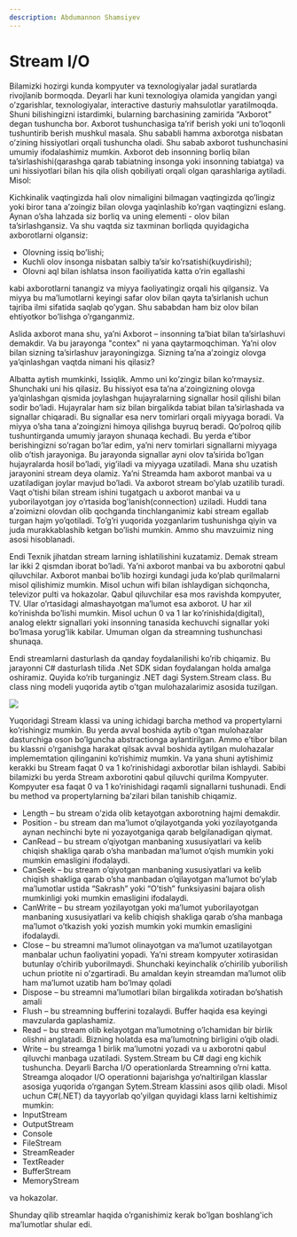 ```yaml
---
description: Abdumannon Shamsiyev
---
```


# Stream I/O

Bilamizki hozirgi kunda kompyuter va texnologiyalar jadal suratlarda rivojlanib bormoqda. Deyarli har kuni texnologiya olamida yangidan yangi o’zgarishlar, texnologiyalar, interactive dasturiy mahsulotlar yaratilmoqda. Shuni bilishingizni istardimki, bularning barchasining zamirida “Axborot” degan tushuncha bor. Axborot tushunchasiga ta’rif berish yoki uni to’loqonli tushuntirib berish mushkul masala. Shu sababli hamma axborotga nisbatan o’zining hissiyotlari orqali tushuncha oladi. Shu sabab axborot tushunchasini umumiy ifodalashimiz mumkin. Axborot deb insonning borliq bilan ta’sirlashishi(qarashga qarab tabiatning insonga yoki insonning tabiatga) va uni hissiyotlari bilan his qila olish qobiliyati orqali olgan qarashlariga aytiladi. Misol:

Kichkinalik vaqtingizda hali olov nimaligini bilmagan vaqtingizda qo’lingiz yoki biror tana a’zoingiz bilan olovga yaqinlashib ko’rgan vaqtingizni eslang. Aynan o’sha lahzada siz borliq va uning elementi - olov bilan ta’sirlashgansiz. Va shu vaqtda siz taxminan borliqda quyidagicha axborotlarni olgansiz: 

*	Olovning issiq bo’lishi;
*	Kuchli olov insonga nisbatan salbiy ta’sir ko’rsatishi(kuydirishi);
*	Olovni aql bilan ishlatsa inson faoiliyatida katta o’rin egallashi

kabi axborotlarni tanangiz va miyya faoliyatingiz orqali his qilgansiz. Va miyya bu ma’lumotlarni keyingi safar olov bilan qayta ta’sirlanish uchun tajriba ilmi sifatida saqlab qo’ygan. Shu sababdan ham biz olov bilan ehtiyotkor bo’lishga o’rganganmiz.

Aslida axborot mana shu, ya’ni Axborot – insonning ta’biat bilan ta’sirlashuvi demakdir.
Va bu jarayonga "contex" ni yana qaytarmoqchiman. Ya’ni olov bilan sizning ta’sirlashuv jarayoningizga. Sizning ta’na a’zoingiz olovga ya’qinlashgan vaqtda nimani his qilasiz?

Albatta aytish mumkinki, Issiqlik. Ammo uni ko’zingiz bilan ko’rmaysiz. Shunchaki uni his qilasiz. Bu hissiyot esa ta’na a’zoingizning olovga ya’qinlashgan qismida joylashgan hujayralarning signallar hosil qilishi bilan sodir bo’ladi. Hujayralar ham siz bilan birgalikda tabiat bilan ta’sirlashada va signallar chiqaradi. Bu signallar esa nerv tomirlari orqali miyyaga boradi. Va miyya o’sha tana a’zoingizni himoya qilishga buyruq beradi. Qo’polroq qilib tushuntirganda umumiy jarayon shunaqa kechadi. Bu yerda e’tibor berishingizni so’ragan bo’lar edim, ya’ni nerv tomirlari signallarni miyyaga olib o’tish jarayoniga. Bu jarayonda signallar ayni olov ta’sirida bo’lgan hujayralarda hosil bo’ladi, yig’iladi va miyyaga uzatiladi. Mana shu uzatish jarayonini stream deya olamiz. Ya’ni Streamda ham axborot manbai va u uzatiladigan joylar mavjud bo’ladi. Va axborot stream bo’ylab uzatilib turadi. Vaqt o’tishi bilan stream ishini tugatgach u axborot manbai va u yuborilayotgan joy o’rtasida bog'lanish(connection) uziladi. Huddi tana a’zoimizni olovdan olib qochganda tinchlanganimiz kabi stream egallab turgan hajm yo’qotiladi. To’g’ri yuqorida yozganlarim tushunishga qiyin va juda murakkablashib ketgan bo’lishi mumkin. Ammo shu mavzuimiz ning asosi hisoblanadi.

Endi Texnik jihatdan stream larning ishlatilishini kuzatamiz. Demak stream lar ikki 2 qismdan iborat bo’ladi. Ya’ni axborot manbai va bu axborotni qabul qiluvchilar. Axborot manbai bo’lib hozirgi kundagi juda ko’plab qurilmalarni misol qilishimiz mumkin. Misol uchun wifi bilan ishlaydigan sichqoncha, televizor pulti va hokazolar. Qabul qiluvchilar esa mos ravishda kompyuter, TV. Ular o’rtasidagi almashayotgan ma’lumot esa axborot. U har xil ko’rinishda bo’lishi mumkin. Misol uchun 0 va 1 lar ko’rinishida(digital), analog elektr signallari yoki insonning tanasida kechuvchi signallar yoki bo’lmasa yorug’lik kabilar. Umuman olgan da streamning tushunchasi shunaqa.

Endi streamlarni dasturlash da qanday foydalanilishi ko’rib chiqamiz. Bu jarayonni C# dasturlash tilida .Net SDK sidan foydalangan holda amalga oshiramiz.
Quyida ko’rib turganingiz .NET dagi System.Stream class. Bu class ning modeli yuqorida aytib o’tgan mulohazalarimiz asosida tuzilgan.
 
![](https://user-images.githubusercontent.com/91861166/223753297-cfd64236-f175-4eea-9003-d553a4b632a3.png) 
 
Yuqoridagi Stream klassi va uning ichidagi barcha method va propertylarni ko’rishingiz mumkin. Bu yerda avval boshida aytib o’tgan mulohazalar dasturchiga oson bo’lguncha abstractionga aylantirilgan. Ammo e’tibor bilan bu klassni o’rganishga harakat qilsak avval boshida aytilgan mulohazalar implememtation qilinganini ko’rishimiz mumkin. Va yana shuni aytishimiz kerakki bu Stream faqat 0 va 1 ko’rinishidagi axborotlar bilan ishlaydi. Sabibi bilamizki bu yerda Stream axborotini qabul qiluvchi qurilma Kompyuter. Kompyuter esa faqat 0 va 1 ko’rinishidagi raqamli signallarni tushunadi. Endi bu method va propertylarning ba’zilari bilan tanishib chiqamiz.

*	Length – bu stream o’zida olib ketayotgan axborotning hajmi demakdir.
*	Position  - bu stream dan ma’lumot o’qilayotganda yoki yozilayotganda aynan nechinchi byte ni yozayotganiga qarab belgilanadigan qiymat.
*	CanRead – bu stream o’qiyotgan manbaning xususiyatlari va kelib chiqish shakliga qarab o’sha manbadan ma’lumot o’qish mumkin yoki mumkin emasligini ifodalaydi.
*	CanSeek – bu stream o’qiyotgan manbaning xususiyatlari va kelib chiqish shakliga qarab o’sha manbadan o’qilayotgan ma’lumot bo’ylab ma’lumotlar ustida “Sakrash” yoki “O’tish” funksiyasini bajara olish mumkinligi yoki mumkin emasligini ifodalaydi.
*	CanWrite – bu stream yozilayotgan yoki ma’lumot yuborilayotgan manbaning xususiyatlari va kelib chiqish shakliga qarab o’sha manbaga ma’lumot o’tkazish yoki yozish mumkin yoki mumkin emasligini ifodalaydi.
*	Close – bu streamni ma’lumot olinayotgan va ma’lumot uzatilayotgan manbalar uchun faoliyatini yopadi. Ya’ni stream kompyuter xotirasidan butunlay o’chirib yuborilmaydi. Shunchaki keyinchalik o’chirilib yuborilish uchun priotite ni o’zgartiradi. Bu amaldan keyin streamdan ma’lumot olib ham ma’lumot uzatib ham bo’lmay qoladi
*	Dispose – bu streamni ma’lumotlari bilan birgalikda xotiradan bo’shatish amali
*	Flush – bu streamning bufferini tozalaydi. Buffer haqida esa keyingi mavzularda gaplashamiz.
*	Read – bu stream olib kelayotgan ma’lumotning o’lchamidan bir birlik olishni anglatadi. Bizning holatda esa ma’lumotning  birligini o’qib oladi.
*	Write – bu streamga 1 birlik ma’lumotni yozadi va u axborotni qabul qiluvchi manbaga uzatiladi.
System.Stream bu C# dagi eng kichik tushuncha. Deyarli Barcha I/O operationlarda Streamning o’rni katta. Streamga aloqador I/O operationni bajarishga yo‘naltirilgan klasslar asosiga yuqorida o’rgangan Sytem.Stream klassini asos qilib oladi. Misol uchun C#(.NET) da tayyorlab qo’yilgan quyidagi klass larni keltishimiz mumkin:
*	InputStream
*	OutputStream
*	Console
*	FileStream
*	StreamReader
*	TextReader
*	BufferStream
*	MemoryStream

va hokazolar.

Shunday qilib streamlar haqida o’rganishimiz kerak bo’lgan boshlang'ich ma’lumotlar shular edi.
